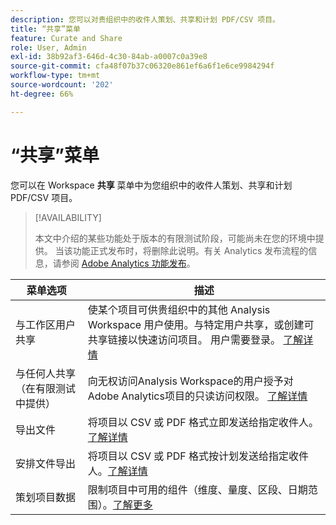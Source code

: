 ```yaml
---
description: 您可以对贵组织中的收件人策划、共享和计划 PDF/CSV 项目。
title: “共享”菜单
feature: Curate and Share
role: User, Admin
exl-id: 38b92af3-646d-4c30-84ab-a0007c0a39e8
source-git-commit: cfa48f07b37c06320e861ef6a6f1e6ce9984294f
workflow-type: tm+mt
source-wordcount: '202'
ht-degree: 66%

---
```


# “共享”菜单

您可以在 Workspace **共享** 菜单中为您组织中的收件人策划、共享和计划 PDF/CSV 项目。

>[!AVAILABILITY]
>
>本文中介绍的某些功能处于版本的有限测试阶段，可能尚未在您的环境中提供。 当该功能正式发布时，将删除此说明。有关 Analytics 发布流程的信息，请参阅 [Adobe Analytics 功能发布](/help/release-notes/releases.md)。

| 菜单选项 | 描述 |
|---|---|
| 与工作区用户共享 | 使某个项目可供贵组织中的其他 Analysis Workspace 用户使用。与特定用户共享，或创建可共享链接以快速访问项目。 用户需要登录。 [了解详情](/help/analyze/analysis-workspace/curate-share/share-projects.md) |
| 与任何人共享（在有限测试中提供） | 向无权访问Analysis Workspace的用户授予对Adobe Analytics项目的只读访问权限。 [了解详情](/help/analyze/analysis-workspace/curate-share/share-projects.md) |
| 导出文件 | 将项目以 CSV 或 PDF 格式立即发送给指定收件人。[了解详情](/help/analyze/analysis-workspace/curate-share/t-schedule-report.md) |
| 安排文件导出 | 将项目以 CSV 或 PDF 格式按计划发送给指定收件人。[了解详情](/help/analyze/analysis-workspace/curate-share/t-schedule-report.md) |
| 策划项目数据 | 限制项目中可用的组件（维度、量度、区段、日期范围）。[了解更多](/help/analyze/analysis-workspace/curate-share/curate.md) |
